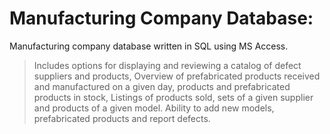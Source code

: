 # Manufacturing Company Database:

Manufacturing company database written in SQL using MS Access. 
> Includes options for displaying and reviewing a catalog of defect suppliers and products,
> Overview of prefabricated products received and manufactured on a given day, products and prefabricated products in stock,
> Listings of products sold, sets of a given supplier and products of a given model.
> Ability to add new models, prefabricated products and report defects.
